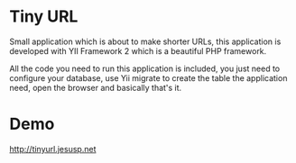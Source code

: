 Tiny URL
================================

Small application which is about to make shorter URLs, this application is developed with YII Framework 2 which is a beautiful PHP framework.

All the code you need to run this application is included, you just need to configure your database, use Yii migrate to create the table the application need, open the browser and basically that's it.

Demo
================================

http://tinyurl.jesusp.net